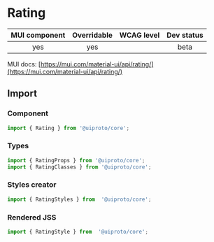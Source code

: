 # Rating

MUI component | Overridable | WCAG level | Dev status
:-----------: | :---------: | :--------: | :------------:
yes | yes | | beta

MUI docs: [https://mui.com/material-ui/api/rating/](https://mui.com/material-ui/api/rating/)

## Import

### Component
```javascript
import { Rating } from '@uiproto/core';
```
### Types
```javascript
import { RatingProps } from '@uiproto/core';
import { RatingClasses } from '@uiproto/core';
```

### Styles creator
```javascript
import { RatingStyles } from  '@uiproto/core';
```

### Rendered JSS
```javascript
import { RatingStyle } from  '@uiproto/core';
```
